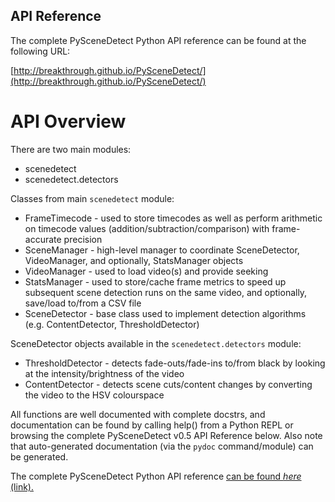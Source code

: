 

API Reference
----------------------------------------------------------

The complete PySceneDetect Python API reference can be found at the following URL:

[http://breakthrough.github.io/PySceneDetect/](http://breakthrough.github.io/PySceneDetect/)


API Overview
==========================================================

There are two main modules:

 - scenedetect
 - scenedetect.detectors

Classes from main `scenedetect` module:

 - FrameTimecode - used to store timecodes as well as perform arithmetic on timecode values (addition/subtraction/comparison) with frame-accurate precision
 - SceneManager - high-level manager to coordinate SceneDetector, VideoManager, and optionally, StatsManager objects
 - VideoManager - used to load video(s) and provide seeking
 - StatsManager - used to store/cache frame metrics to speed up subsequent scene detection runs on the same video, and optionally, save/load to/from a CSV file
 - SceneDetector - base class used to implement detection algorithms (e.g. ContentDetector, ThresholdDetector)

SceneDetector objects available in the `scenedetect.detectors` module:

 - ThresholdDetector - detects fade-outs/fade-ins to/from black by looking at the intensity/brightness of the video 
 - ContentDetector - detects scene cuts/content changes by converting the video to the HSV colourspace 

 All functions are well documented with complete docstrs, and documentation can be found by calling help() from a Python REPL or browsing the complete PySceneDetect v0.5 API Reference below.  Also note that auto-generated documentation (via the `pydoc` command/module) can be generated.
 
The complete PySceneDetect Python API reference [can be found *here* (link).](http://breakthrough.github.io/PySceneDetect/)

